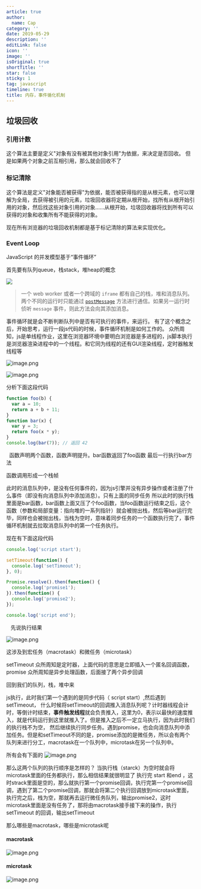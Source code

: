 ```yaml
---
article: true
author:
  name: Cap
category: ''
date: 2019-05-29
description: ''
editLink: false
icon: ''
image: ''
isOriginal: true
shortTitle: ''
star: false
sticky: 1
tag: javascript
timeline: true
title: 内存，事件循化机制
---
```



  ## 垃圾回收
### 引用计数
这个算法主要是定义"对象有没有被其他对象引用"为依据，来决定是否回收。
但是如果两个对象之前互相引用，那么就会回收不了

### 标记清除
这个算法是定义"对象能否被获得"为依据，能否被获得指的是从根元素，也可以理解为全局，去获得被引用的元素，垃圾回收器将定期从根开始，找所有从根开始引用的对象，然后找这些对象引用的对象……从根开始，垃圾回收器将找到所有可以获得的对象和收集所有不能获得的对象。

现在所有浏览器的垃圾回收机制都是基于标记清除的算法来实现优化。

### Event Loop
JavaScript 的并发模型基于“事件循环”

首先要有队列queue，栈stack，堆heap的概念

![](https://cdn.nlark.com/yuque/0/2019/svg/297368/1558924186766-88436107-7963-4a90-8ea8-a01f3cf988b1.svg#align=left&display=inline&height=270&originHeight=270&originWidth=294&status=done&width=294)

> 一个 web worker 或者一个跨域的 `iframe` 都有自己的栈，堆和消息队列。两个不同的运行时只能通过 [`postMessage`](https://developer.mozilla.org/zh-CN/docs/Web/API/Window/postMessage) 方法进行通信。如果另一运行时侦听 `message` 事件，则此方法会向其添加消息。 


事件循环就是会不断判断队列中是否有可执行的事件，来运行。
有了这个概念之后，开始思考，运行一段js代码的时候，事件循环机制是如何工作的。
众所周知，js是单线程作业，这里在浏览器环境中要明白浏览器是多进程的，js脚本执行是浏览器渲染进程中的一个线程。和它同为线程的还有GUI渲染线程，定时器触发线程等

![image.png](https://cdn.nlark.com/yuque/0/2019/png/297368/1558946584182-57e7ce52-1c84-4d42-b722-42063d59dc8a.png#align=left&display=inline&height=125&name=image.png&originHeight=125&originWidth=644&size=14418&status=done&width=644)

![image.png](https://cdn.nlark.com/yuque/0/2019/png/297368/1558947011843-960e8536-6e22-4300-88fc-9c6218d24033.png#align=left&display=inline&height=447&name=image.png&originHeight=447&originWidth=221&size=43107&status=done&width=221)

分析下面这段代码

```javascript
function foo(b) {
  var a = 10;
  return a + b + 11;
}
function bar(x) {
  var y = 3;
  return foo(x * y);
}
console.log(bar(7)); // 返回 42
```
 
函数声明两个函数，函数声明提升。bar函数返回了foo函数
最后一行执行bar方法

函数调用形成一个栈帧

此时的消息队列中，是没有任何事件的，因为js引擎并没有异步操作或者注册了什么事件（即没有向消息队列中添加消息）。只有上面的同步任务
所以此时的执行栈里面是bar函数，bar函数上面又压了个foo函数，当foo函数运行结束之后，这个函数（参数和局部变量：指向堆的一系列指针）就会被抛出栈，然后等bar运行完毕，同样也会被抛出栈，当栈为空时，意味着同步任务的一个函数执行完了，事件循环机制就去拉取消息队列中的第一个任务执行。

现在有下面这段代码

```javascript
console.log('script start');

setTimeout(function() {
  console.log('setTimeout');
}, 0);

Promise.resolve().then(function() {
  console.log('promise1');
}).then(function() {
  console.log('promise2');
});

console.log('script end');
```
  
先说执行结果

![image.png](https://cdn.nlark.com/yuque/0/2019/png/297368/1558949568434-7c66239b-a30b-482a-8eb1-3f3f14ef2d7d.png#align=left&display=inline&height=124&name=image.png&originHeight=124&originWidth=157&size=3526&status=done&width=157)

这涉及到宏任务（macrotask）和微任务（microtask）

setTimeout 众所周知是定时器，上面代码的意思是立即插入一个匿名回调函数，
promise 众所周知是异步处理函数，后面接了两个异步回调

回到我们的队列，栈，堆中来

js执行，此时我们第一个遇到的是同步代码（ script start）,然后遇到setTimeout，
什么时候将setTimeout的回调推入消息队列呢？计时器线程会计时，等倒计时结束，**事件触发线程**就会负责推入，这里为0，表示以最快的速度推入，就是代码运行到这里就推入了。但是推入之后不一定立马执行，因为此时我们的执行栈不为空，
然后继续执行同步任务。遇到promise，也会向消息队列中添加任务。但是和setTimeout不同的是，promise添加的是微任务，所以会有两个队列来进行分工，macrotask在一个队列中，microtask在另一个队列中。

所有会有下面的
![image.png](https://cdn.nlark.com/yuque/0/2019/png/297368/1558950918438-3cfbb34f-5b61-4f8f-8672-1d2f9e9187ec.png#align=left&display=inline&height=515&name=image.png&originHeight=515&originWidth=728&size=20185&status=done&width=728)

那么这两个队列的执行顺序是怎样的？
当执行栈（starck）为空时就会将microtask里面的任务都执行，那么相信结果就很明显了
执行完 start 和end ，这时strack里面是空的，那么就执行第一个promise回调，执行完第一个promise回调，遇到了第二个promise回调，那就会将第二个执行回调放到microtask里面，执行完之后，栈为空，那就再去运行微任务队列，输出promise2，这时microtask里面是没有任务了，那将由macrotask接手接下来的操作，执行setTimeout
的回调，输出setTimeout

那么哪些是macrotask，哪些是microtask呢

#### macrotask
![image.png](https://cdn.nlark.com/yuque/0/2019/png/297368/1559006520108-f7d173c5-0684-4689-bfe5-f214fdd7f97e.png#align=left&display=inline&height=179&name=image.png&originHeight=179&originWidth=384&size=7532&status=done&width=384)
#### microtask

![image.png](https://cdn.nlark.com/yuque/0/2019/png/297368/1559006540001-43a2cf9a-3a9a-42be-8c1c-06dca67e1286.png#align=left&display=inline&height=194&name=image.png&originHeight=194&originWidth=779&size=21387&status=done&width=779)
